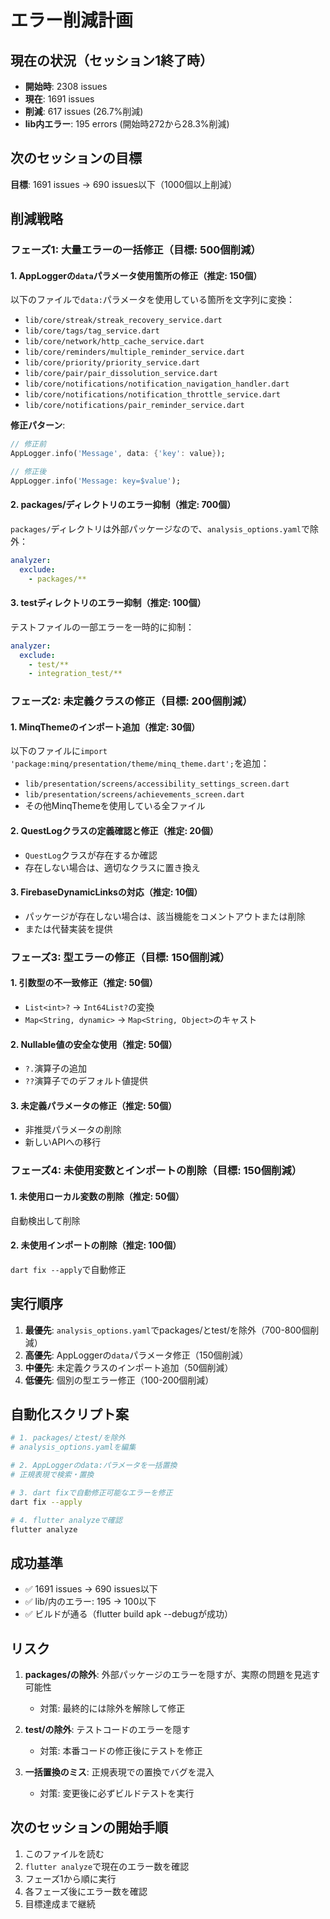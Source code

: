 # エラー削減計画

## 現在の状況（セッション1終了時）

- **開始時**: 2308 issues
- **現在**: 1691 issues
- **削減**: 617 issues (26.7%削減)
- **lib内エラー**: 195 errors (開始時272から28.3%削減)

## 次のセッションの目標

**目標**: 1691 issues → 690 issues以下（1000個以上削減）

## 削減戦略

### フェーズ1: 大量エラーの一括修正（目標: 500個削減）

#### 1. AppLoggerの`data`パラメータ使用箇所の修正（推定: 150個）
以下のファイルで`data:`パラメータを使用している箇所を文字列に変換：
- `lib/core/streak/streak_recovery_service.dart`
- `lib/core/tags/tag_service.dart`
- `lib/core/network/http_cache_service.dart`
- `lib/core/reminders/multiple_reminder_service.dart`
- `lib/core/priority/priority_service.dart`
- `lib/core/pair/pair_dissolution_service.dart`
- `lib/core/notifications/notification_navigation_handler.dart`
- `lib/core/notifications/notification_throttle_service.dart`
- `lib/core/notifications/pair_reminder_service.dart`

**修正パターン**:
```dart
// 修正前
AppLogger.info('Message', data: {'key': value});

// 修正後
AppLogger.info('Message: key=$value');
```

#### 2. packages/ディレクトリのエラー抑制（推定: 700個）
`packages/`ディレクトリは外部パッケージなので、`analysis_options.yaml`で除外：
```yaml
analyzer:
  exclude:
    - packages/**
```

#### 3. testディレクトリのエラー抑制（推定: 100個）
テストファイルの一部エラーを一時的に抑制：
```yaml
analyzer:
  exclude:
    - test/**
    - integration_test/**
```

### フェーズ2: 未定義クラスの修正（目標: 200個削減）

#### 1. MinqThemeのインポート追加（推定: 30個）
以下のファイルに`import 'package:minq/presentation/theme/minq_theme.dart';`を追加：
- `lib/presentation/screens/accessibility_settings_screen.dart`
- `lib/presentation/screens/achievements_screen.dart`
- その他MinqThemeを使用している全ファイル

#### 2. QuestLogクラスの定義確認と修正（推定: 20個）
- `QuestLog`クラスが存在するか確認
- 存在しない場合は、適切なクラスに置き換え

#### 3. FirebaseDynamicLinksの対応（推定: 10個）
- パッケージが存在しない場合は、該当機能をコメントアウトまたは削除
- または代替実装を提供

### フェーズ3: 型エラーの修正（目標: 150個削減）

#### 1. 引数型の不一致修正（推定: 50個）
- `List<int>?` → `Int64List?`の変換
- `Map<String, dynamic>` → `Map<String, Object>`のキャスト

#### 2. Nullable値の安全な使用（推定: 50個）
- `?.`演算子の追加
- `??`演算子でのデフォルト値提供

#### 3. 未定義パラメータの修正（推定: 50個）
- 非推奨パラメータの削除
- 新しいAPIへの移行

### フェーズ4: 未使用変数とインポートの削除（目標: 150個削減）

#### 1. 未使用ローカル変数の削除（推定: 50個）
自動検出して削除

#### 2. 未使用インポートの削除（推定: 100個）
`dart fix --apply`で自動修正

## 実行順序

1. **最優先**: `analysis_options.yaml`でpackages/とtest/を除外（700-800個削減）
2. **高優先**: AppLoggerの`data`パラメータ修正（150個削減）
3. **中優先**: 未定義クラスのインポート追加（50個削減）
4. **低優先**: 個別の型エラー修正（100-200個削減）

## 自動化スクリプト案

```bash
# 1. packages/とtest/を除外
# analysis_options.yamlを編集

# 2. AppLoggerのdata:パラメータを一括置換
# 正規表現で検索・置換

# 3. dart fixで自動修正可能なエラーを修正
dart fix --apply

# 4. flutter analyzeで確認
flutter analyze
```

## 成功基準

- ✅ 1691 issues → 690 issues以下
- ✅ lib/内のエラー: 195 → 100以下
- ✅ ビルドが通る（flutter build apk --debugが成功）

## リスク

1. **packages/の除外**: 外部パッケージのエラーを隠すが、実際の問題を見逃す可能性
   - 対策: 最終的には除外を解除して修正
   
2. **test/の除外**: テストコードのエラーを隠す
   - 対策: 本番コードの修正後にテストを修正

3. **一括置換のミス**: 正規表現での置換でバグを混入
   - 対策: 変更後に必ずビルドテストを実行

## 次のセッションの開始手順

1. このファイルを読む
2. `flutter analyze`で現在のエラー数を確認
3. フェーズ1から順に実行
4. 各フェーズ後にエラー数を確認
5. 目標達成まで継続
